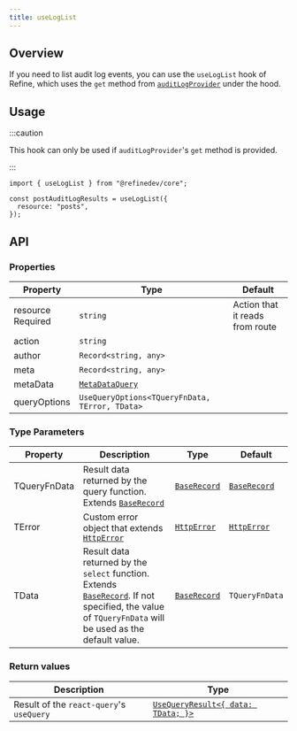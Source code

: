 ```yaml
---
title: useLogList
---
```


## Overview

If you need to list audit log events, you can use the `useLogList` hook of Refine, which uses the `get` method from [`auditLogProvider`](/docs/core/providers/audit-log-provider#get) under the hood.

## Usage

:::caution

This hook can only be used if `auditLogProvider`'s `get` method is provided.

:::

```tsx
import { useLogList } from "@refinedev/core";

const postAuditLogResults = useLogList({
  resource: "posts",
});
```

## API

### Properties

| Property                                                                                            | Type                                                             | Default                         |
| --------------------------------------------------------------------------------------------------- | ---------------------------------------------------------------- | ------------------------------- |
| <div className="required-block"><div>resource</div> <div className=" required">Required</div></div> | `string`                                                         | Action that it reads from route |
| action                                                                                              | `string`                                                         |                                 |
| author                                                                                              | `Record<string, any>`                                            |                                 |
| meta                                                                                                | `Record<string, any>`                                            |                                 |
| metaData                                                                                            | [`MetaDataQuery`](/docs/core/interface-references#metadataquery) |                                 |
| queryOptions                                                                                        | `UseQueryOptions<TQueryFnData, TError, TData>`                   |                                 |

### Type Parameters

| Property     | Description                                                                                                                                                         | Type                       | Default                    |
| ------------ | ------------------------------------------------------------------------------------------------------------------------------------------------------------------- | -------------------------- | -------------------------- |
| TQueryFnData | Result data returned by the query function. Extends [`BaseRecord`][baserecord]                                                                                      | [`BaseRecord`][baserecord] | [`BaseRecord`][baserecord] |
| TError       | Custom error object that extends [`HttpError`][httperror]                                                                                                           | [`HttpError`][httperror]   | [`HttpError`][httperror]   |
| TData        | Result data returned by the `select` function. Extends [`BaseRecord`][baserecord]. If not specified, the value of `TQueryFnData` will be used as the default value. | [`BaseRecord`][baserecord] | `TQueryFnData`             |

### Return values

| Description                              | Type                                                                                      |
| ---------------------------------------- | ----------------------------------------------------------------------------------------- |
| Result of the `react-query`'s `useQuery` | [`UseQueryResult<{ data: TData; }>`](https://react-query.tanstack.com/reference/useQuery) |

[baserecord]: /docs/core/interface-references#baserecord
[httperror]: /docs/core/interface-references#httperror
